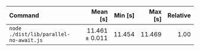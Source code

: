 | Command | Mean [s] | Min [s] | Max [s] | Relative |
|:---|---:|---:|---:|---:|
| `node ./dist/lib/parallel-no-await.js` | 11.461 ± 0.011 | 11.454 | 11.469 | 1.00 |
